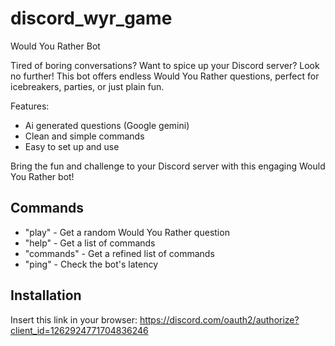 # discord_wyr_game

Would You Rather Bot

Tired of boring conversations? Want to spice up your Discord server? Look no further! This bot offers endless Would You Rather questions, perfect for icebreakers, parties, or just plain fun.

Features:

- Ai generated questions (Google gemini)
- Clean and simple commands
- Easy to set up and use

Bring the fun and challenge to your Discord server with this engaging Would You Rather bot!

## Commands
- "play" - Get a random Would You Rather question
- "help" - Get a list of commands
- "commands" - Get a refined list of commands
- "ping" - Check the bot's latency

## Installation

Insert this link in your browser:
https://discord.com/oauth2/authorize?client_id=1262924771704836246
